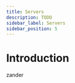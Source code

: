```yaml
---
title: Servers
description: TODO
sidebar_label: Servers
sidebar_position: 5
---
```


# Introduction
zander